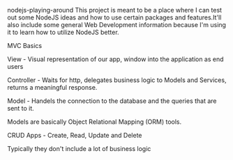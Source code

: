 nodejs-playing-around
 This project is meant to be a place where I can test out some NodeJS ideas and how to use certain packages and features.It'll also include some general Web Development information because I'm using it to learn how to utilize NodeJS better.


 MVC Basics

 View - Visual representation of our app, window into the application as end users

 Controller -  Waits for http, delegates business logic to Models and Services, returns a meaningful response.

 Model - Handels the connection to the database and the queries that are sent to it.

 Models are basically Object Relational Mapping (ORM) tools.

 CRUD Apps - Create, Read, Update and Delete

 Typically they don't include a lot of business logic